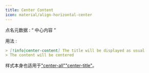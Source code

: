 ```yaml
---
title: Center Content
icon: material/align-horizontal-center
---
```


点名元数据 : “ 中心内容 ”

用法 :
```md
> [!info|center-content] The title will be displayed as usual
> The content will be centered
```

样式本身也适用于["center-all"](。/combined-styling/page-13.md)["center-title"](。/title-styling/page-13.md)。